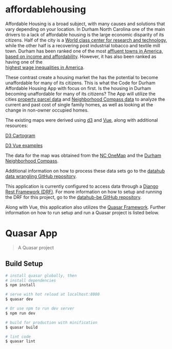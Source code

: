 # affordablehousing
Affordable Housing is a broad subject, with many causes and solutions that vary depending on your location. 
In Durham North Carolina one of the main drivers to a lack of affordable housing is the large economic 
disparity of its citizens. Half of the city is a <a href="https://www.citylab.com/life/2012/07/americas-leading-creative-class-metros/2233/">World class center for research and technology</a>, while the 
other half is a recovering post industrial tobacco and textile mill town. Durham has been ranked one of the 
most <a href="http://opportunityurbanism.org/wp-content/uploads/2017/11/2017-cou-std-of-living-index.pdf">affluent towns in America, based on income and affordability</a>. However, it has also been ranked as having one of the  
<a href="https://www.citylab.com/life/2015/10/how-wage-inequality-is-playing-out-americas-most-successful-cities/409231/">highest wage inequalities in America</a>. 

These contrast create a housing market the has the potential to become
unaffordable for many of its citizens. This is what the Code for Durham Affordable Housing App with focus 
on first. Is the housing in Durham becoming unaffordable for many of its citizens? The App will utilize the cities <a href="http://www.dconc.gov/government/departments-f-z/tax-administration/land-record-gis">property parcel data</a> and <a href="http://compass.durhamnc.gov/">Neighborhood Compass data</a> to analyze the   current and past cost of single family homes, as well as looking at the change in non-owner occupied homes.

The existing maps were derived using <a href="https://d3js.org">d3</a> and <a href="https://vuejs.org">Vue</a>, along with additional resources:

<a href="https://github.com/shawnbot/topogram">D3 Cartogram</a>

<a href="https://github.com/CorpGlory/d3vue">D3 Vue examples</a>

The data for the map was obtained from the <a href="http://www.nconemap.com/">NC OneMap</a>
and the <a href="http://compass.durhamnc.gov/">Durham Neighborhood Compass</a>.

Additional information on how to process these data sets go to the <a href="https://github.com/codefordurham/datahub-dw">datahub data wrangling GitHub repository</a>.

This application is currently configured to access data through a <a href="http://www.django-rest-framework.org/">Django Rest Framework (DRF)</a>. For more information on how to setup and running the DRF for this project, go to the <a href="https://github.com/codefordurham/datahub-be">datahub-be GitHub repository</a>.

Along with Vue, this application also utilizes the <a href="http://quasar-framework.org/">Quasar Framework</a>. 
Further information on how to run setup and run a Quasar project is listed below.

# Quasar App

> A Quasar project

## Build Setup

``` bash
# install quasar globally, then
# install dependencies
$ npm install

# serve with hot reload at localhost:8080
$ quasar dev

# Or use npm to run dev server
$ npm run dev

# build for production with minification
$ quasar build

# lint code
$ quasar lint
```

